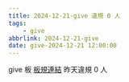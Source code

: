 ```yaml
---
title: 2024-12-21-give 違規 0 人
tags:
    - give
abbrlink: 2024-12-21-give
date: give-2024-12-21 12:00:00
---
```

give 板 [板規連結](https://www.ptt.cc/bbs/give/M.1612495900.A.C32.html)
昨天違規 0 人
